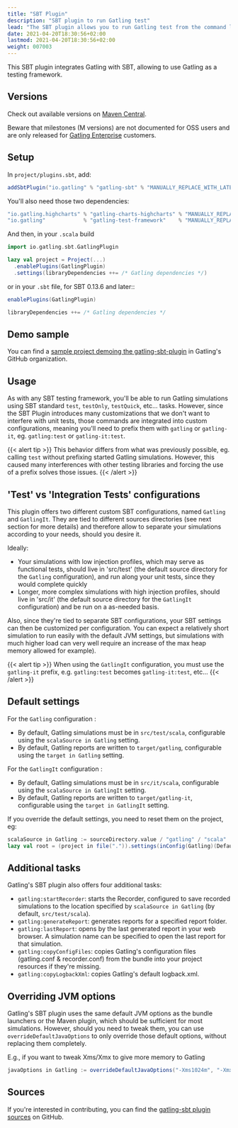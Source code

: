 ```yaml
---
title: "SBT Plugin"
description: "SBT plugin to run Gatling test"
lead: "The SBT plugin allows you to run Gatling test from the command line, without the bundle"
date: 2021-04-20T18:30:56+02:00
lastmod: 2021-04-20T18:30:56+02:00
weight: 007003
---
```


This SBT plugin integrates Gatling with SBT, allowing to use Gatling as a testing framework.

## Versions

Check out available versions on [Maven Central](https://search.maven.org/artifact/io.gatling/gatling-sbt).

Beware that milestones (M versions) are not documented for OSS users and are only released for [Gatling Enterprise](/enterprise/) customers.

## Setup

In `project/plugins.sbt`, add:

```scala
addSbtPlugin("io.gatling" % "gatling-sbt" % "MANUALLY_REPLACE_WITH_LATEST_VERSION")
```

You'll also need those two dependencies:

```scala
"io.gatling.highcharts" % "gatling-charts-highcharts" % "MANUALLY_REPLACE_WITH_LATEST_VERSION" % "test"
"io.gatling"            % "gatling-test-framework"    % "MANUALLY_REPLACE_WITH_LATEST_VERSION" % "test"
```

And then, in your `.scala` build

```scala
import io.gatling.sbt.GatlingPlugin

lazy val project = Project(...)
  .enablePlugins(GatlingPlugin)
  .settings(libraryDependencies ++= /* Gatling dependencies */)
```

or in your `.sbt` file, for SBT 0.13.6 and later::
```scala
enablePlugins(GatlingPlugin)

libraryDependencies ++= /* Gatling dependencies */
```
## Demo sample

You can find a [sample project demoing the gatling-sbt-plugin](https://github.com/gatling/gatling-sbt-plugin-demo) in Gatling's GitHub organization.

## Usage

As with any SBT testing framework, you'll be able to run Gatling simulations using SBT standard `test`, `testOnly`, `testQuick`, etc... tasks.
However, since the SBT Plugin introduces many customizations that we don't want to interfere with unit tests, those commands are integrated into custom configurations,
meaning you'll need to prefix them with `gatling` or `gatling-it`, eg. `gatling:test` or `gatling-it:test`.

{{< alert tip >}}
This behavior differs from what was previously possible, eg. calling `test` without prefixing started Gatling simulations.
However, this caused many interferences with other testing libraries and forcing the use of a prefix solves those issues.
{{< /alert >}}

## 'Test' vs 'Integration Tests' configurations

This plugin offers two different custom SBT configurations, named `Gatling` and `GatlingIt`.
They are tied to different sources directories (see next section for more details) and therefore allow to separate your simulations according to your needs, should you desire it.

Ideally:

* Your simulations with low injection profiles, which may serve as functional tests, should live in 'src/test' (the default source directory for the `Gatling` configuration), and run along your unit tests, since they would complete quickly
* Longer, more complex simulations with high injection profiles, should live in 'src/it' (the default source directory for the `GatlingIt` configuration) and be run on a as-needed basis.

Also, since they're tied to separate SBT configurations, your SBT settings can then be customized per configuration.
You can expect a relatively short simulation to run easily with the default JVM settings, but simulations with much higher load can very well require an increase of the max heap memory allowed for example).

{{< alert tip >}}
When using the `GatlingIt` configuration, you must use the `gatling-it` prefix, e.g. `gatling:test` becomes `gatling-it:test`, etc...
{{< /alert >}}

## Default settings

For the `Gatling` configuration :

* By default, Gatling simulations must be in `src/test/scala`, configurable using the `scalaSource in Gatling` setting.
* By default, Gatling reports are written to `target/gatling`, configurable using the `target in Gatling` setting.

For the `GatlingIt` configuration :

* By default, Gatling simulations must be in `src/it/scala`, configurable using the `scalaSource in GatlingIt` setting.
* By default, Gatling reports are written to `target/gatling-it`, configurable using the `target in GatlingIt` setting.

If you override the default settings, you need to reset them on the project, eg:

```scala
scalaSource in Gatling := sourceDirectory.value / "gatling" / "scala"
lazy val root = (project in file(".")).settings(inConfig(Gatling)(Defaults.testSettings): _*)
```

## Additional tasks

Gatling's SBT plugin also offers four additional tasks:

* `gatling:startRecorder`: starts the Recorder, configured to save recorded simulations to the location specified by `scalaSource in Gatling` (by default, `src/test/scala`).
* `gatling:generateReport`: generates reports for a specified report folder.
* `gatling:lastReport`: opens by the last generated report in your web browser. A simulation name can be specified to open the last report for that simulation.
* `gatling:copyConfigFiles`: copies Gatling's configuration files (gatling.conf & recorder.conf) from the bundle into your project resources if they're missing.
* `gatling:copyLogbackXml`: copies Gatling's default logback.xml.

## Overriding JVM options

Gatling's SBT plugin uses the same default JVM options as the bundle launchers or the Maven plugin, which should be sufficient for most simulations.
However, should you need to tweak them, you can use `overrideDefaultJavaOptions` to only override those default options, without replacing them completely.

E.g., if you want to tweak Xms/Xmx to give more memory to Gatling

```scala
javaOptions in Gatling := overrideDefaultJavaOptions("-Xms1024m", "-Xmx2048m")
```

## Sources

If you're interested in contributing, you can find the [gatling-sbt plugin sources](https://github.com/gatling/gatling-sbt) on GitHub.
